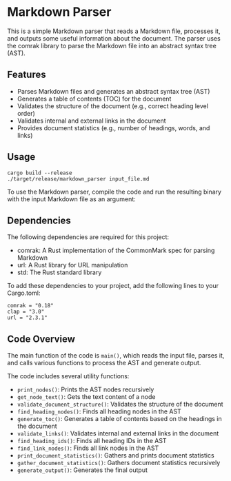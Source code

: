 # Markdown Parser

This is a simple Markdown parser that reads a Markdown file, processes it, and outputs some useful information about the document. The parser uses the comrak library to parse the Markdown file into an abstract syntax tree (AST).

## Features

- Parses Markdown files and generates an abstract syntax tree (AST)
- Generates a table of contents (TOC) for the document
- Validates the structure of the document (e.g., correct heading level order)
- Validates internal and external links in the document
- Provides document statistics (e.g., number of headings, words, and links)

## Usage

```
cargo build --release
./target/release/markdown_parser input_file.md
```

To use the Markdown parser, compile the code and run the resulting binary with the input Markdown file as an argument:

<!-- Insert plaintext command to build and run the binary here -->

## Dependencies

The following dependencies are required for this project:

- comrak: A Rust implementation of the CommonMark spec for parsing Markdown
- url: A Rust library for URL manipulation
- std: The Rust standard library

To add these dependencies to your project, add the following lines to your Cargo.toml:

```
comrak = "0.18"
clap = "3.0"
url = "2.3.1"
```

## Code Overview


The main function of the code is `main()`, which reads the input file, parses it, and calls various functions to process the AST and generate output.

The code includes several utility functions:

- `print_nodes()`: Prints the AST nodes recursively
- `get_node_text()`: Gets the text content of a node
- `validate_document_structure()`: Validates the structure of the document
- `find_heading_nodes()`: Finds all heading nodes in the AST
- `generate_toc()`: Generates a table of contents based on the headings in the document
- `validate_links()`: Validates internal and external links in the document
- `find_heading_ids()`: Finds all heading IDs in the AST
- `find_link_nodes()`: Finds all link nodes in the AST
- `print_document_statistics()`: Gathers and prints document statistics
- `gather_document_statistics()`: Gathers document statistics recursively
- `generate_output()`: Generates the final output